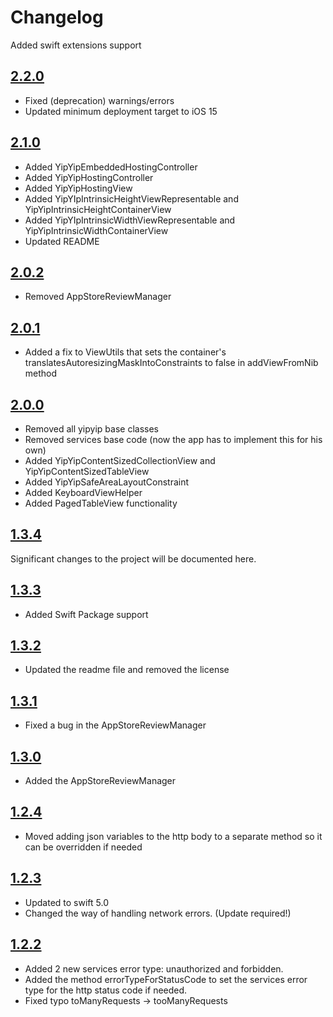 # Changelog

Added swift extensions  support

## [2.2.0](https://github.com/weareyipyip/YipYipSwift/releases/tag/2.2.0)

- Fixed (deprecation) warnings/errors
- Updated minimum deployment target to iOS 15

## [2.1.0](https://github.com/weareyipyip/YipYipSwift/releases/tag/2.1.0)

- Added YipYipEmbeddedHostingController
- Added YipYipHostingController
- Added YipYipHostingView
- Added YipYIpIntrinsicHeightViewRepresentable and YipYipIntrinsicHeightContainerView
- Added YipYIpIntrinsicWidthViewRepresentable and YipYipIntrinsicWidthContainerView
- Updated README

## [2.0.2](https://github.com/weareyipyip/YipYipSwift/releases/tag/2.0.1)

- Removed AppStoreReviewManager

## [2.0.1](https://github.com/weareyipyip/YipYipSwift/releases/tag/2.0.1)

- Added a fix to ViewUtils that sets the container's translatesAutoresizingMaskIntoConstraints to false in addViewFromNib method

## [2.0.0](https://github.com/weareyipyip/YipYipSwift/releases/tag/2.0.0)

- Removed all yipyip base classes
- Removed services base code (now the app has to implement this for his own)
- Added YipYipContentSizedCollectionView and YipYipContentSizedTableView
- Added YipYipSafeAreaLayoutConstraint 
- Added KeyboardViewHelper
- Added PagedTableView functionality

## [1.3.4](https://github.com/weareyipyip/YipYipSwift/releases/tag/1.3.4)

Significant changes to the project will be documented here.

## [1.3.3](https://github.com/weareyipyip/YipYipSwift/releases/tag/1.3.3)

- Added Swift Package support

## [1.3.2](https://github.com/weareyipyip/YipYipSwift/releases/tag/1.3.2)

- Updated the readme file and removed the license

## [1.3.1](https://github.com/weareyipyip/YipYipSwift/releases/tag/1.3.1)

- Fixed a bug in the AppStoreReviewManager

## [1.3.0](https://github.com/weareyipyip/YipYipSwift/releases/tag/1.3.0)

- Added the AppStoreReviewManager

## [1.2.4](https://github.com/weareyipyip/YipYipSwift/releases/tag/1.2.4)

- Moved adding json variables to the http body to a separate method so it can be overridden if needed

## [1.2.3](https://github.com/weareyipyip/YipYipSwift/releases/tag/1.2.3)

- Updated to swift 5.0
- Changed the way of handling network errors. (Update required!)


## [1.2.2](https://github.com/weareyipyip/YipYipSwift/releases/tag/1.2.2)

- Added 2 new services error type: unauthorized and forbidden. 
- Added the method errorTypeForStatusCode to set the services error type for the http status code if needed.
- Fixed typo toManyRequests -> tooManyRequests
